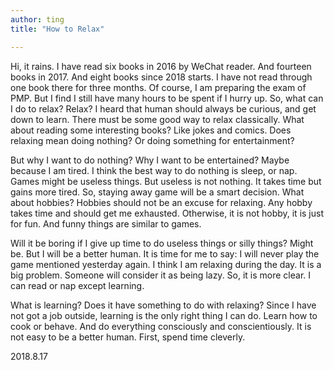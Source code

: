 ```yaml
---
author: ting
title: "How to Relax"

---
```



Hi, it rains. I have read six books in 2016 by WeChat reader. And fourteen books in 2017. And eight books since 2018 starts. I have not read through one book there for three months. Of course, I am preparing the exam of PMP. But I find I still have many hours to be spent if I hurry up. So, what can I do to relax? Relax? I heard that human should always be curious, and get down to learn. There must be some good way to relax classically. What about reading some interesting books? Like jokes and comics. Does relaxing mean doing nothing? Or doing something for entertainment?

But why I want to do nothing? Why I want to be entertained? Maybe because I am tired. I think the best way to do nothing is sleep, or nap. Games might be useless things. But useless is not nothing. It takes time but gains more tired. So, staying away game will be a smart decision. What about hobbies? Hobbies should not be an excuse for relaxing. Any hobby takes time and should get me exhausted. Otherwise, it is not hobby, it is just for fun. And funny things are similar to games.

Will it be boring if I give up time to do useless things or silly things? Might be. But I will be a better human. It is time for me to say: I will never play the game mentioned yesterday again. I think I am relaxing during the day. It is a big problem. Someone will consider it as being lazy. So, it is more clear. I can read or nap except learning.

What is learning? Does it have something to do with relaxing? Since I have not got a job outside, learning is the only right thing I can do. Learn how to cook or behave. And do everything consciously and conscientiously. It is not easy to be a better human. First, spend time cleverly.

2018.8.17